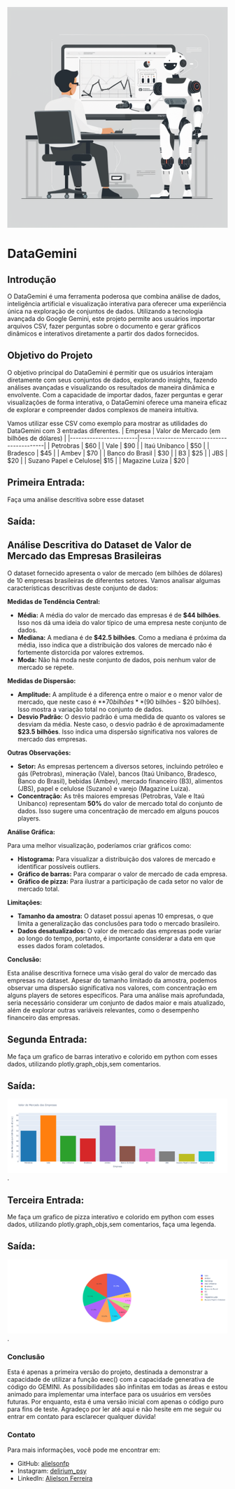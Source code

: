 ![Mind Journey](https://github.com/alielsonfp/DataGemini/blob/main/assets/Capa.png)

# DataGemini

## Introdução
O DataGemini é uma ferramenta poderosa que combina análise de dados, inteligência artificial e visualização interativa para oferecer uma experiência única na exploração de conjuntos de dados. Utilizando a tecnologia avançada do Google Gemini, este projeto permite aos usuários importar arquivos CSV, fazer perguntas sobre o documento e gerar gráficos dinâmicos e interativos diretamente a partir dos dados fornecidos.

## Objetivo do Projeto
O objetivo principal do DataGemini é permitir que os usuários interajam diretamente com seus conjuntos de dados, explorando insights, fazendo análises avançadas e visualizando os resultados de maneira dinâmica e envolvente. Com a capacidade de importar dados, fazer perguntas e gerar visualizações de forma interativa, o DataGemini oferece uma maneira eficaz de explorar e compreender dados complexos de maneira intuitiva.

Vamos utilizar esse CSV como exemplo para mostrar as utilidades do DataGemini com 3 entradas diferentes.
| Empresa                | Valor de Mercado (em bilhões de dólares) |
|------------------------|--------------------------------------------|
| Petrobras              | $60                                        |
| Vale                   | $90                                        |
| Itaú Unibanco          | $50                                        |
| Bradesco               | $45                                        |
| Ambev                  | $70                                        |
| Banco do Brasil        | $30                                        |
| B3                     | $25                                        |
| JBS                    | $20                                        |
| Suzano Papel e Celulose| $15                                        |
| Magazine Luiza         | $20                                        |

## Primeira Entrada:
Faça uma análise descritiva sobre esse dataset

## Saída:

## Análise Descritiva do Dataset de Valor de Mercado das Empresas Brasileiras

O dataset fornecido apresenta o valor de mercado (em bilhões de dólares) de 10 empresas brasileiras de diferentes setores. Vamos analisar algumas características descritivas deste conjunto de dados:

**Medidas de Tendência Central:**

- **Média:** A média do valor de mercado das empresas é de **$44 bilhões**. Isso nos dá uma ideia do valor típico de uma empresa neste conjunto de dados.
- **Mediana:** A mediana é de **$42.5 bilhões**. Como a mediana é próxima da média, isso indica que a distribuição dos valores de mercado não é fortemente distorcida por valores extremos.
- **Moda:** Não há moda neste conjunto de dados, pois nenhum valor de mercado se repete.

**Medidas de Dispersão:**

- **Amplitude:** A amplitude é a diferença entre o maior e o menor valor de mercado, que neste caso é **$70 bilhões** ($90 bilhões - $20 bilhões). Isso mostra a variação total no conjunto de dados.
- **Desvio Padrão:** O desvio padrão é uma medida de quanto os valores se desviam da média. Neste caso, o desvio padrão é de aproximadamente **$23.5 bilhões**. Isso indica uma dispersão significativa nos valores de mercado das empresas.

**Outras Observações:**

- **Setor:** As empresas pertencem a diversos setores, incluindo petróleo e gás (Petrobras), mineração (Vale), bancos (Itaú Unibanco, Bradesco, Banco do Brasil), bebidas (Ambev), mercado financeiro (B3), alimentos (JBS), papel e celulose (Suzano) e varejo (Magazine Luiza).
- **Concentração:** As três maiores empresas (Petrobras, Vale e Itaú Unibanco) representam **50%** do valor de mercado total do conjunto de dados. Isso sugere uma concentração de mercado em alguns poucos players.

**Análise Gráfica:**

Para uma melhor visualização, poderíamos criar gráficos como:

- **Histograma:** Para visualizar a distribuição dos valores de mercado e identificar possíveis outliers.
- **Gráfico de barras:** Para comparar o valor de mercado de cada empresa.
- **Gráfico de pizza:** Para ilustrar a participação de cada setor no valor de mercado total.

**Limitações:**

- **Tamanho da amostra:** O dataset possui apenas 10 empresas, o que limita a generalização das conclusões para todo o mercado brasileiro.
- **Dados desatualizados:** O valor de mercado das empresas pode variar ao longo do tempo, portanto, é importante considerar a data em que esses dados foram coletados.

**Conclusão:**

Esta análise descritiva fornece uma visão geral do valor de mercado das empresas no dataset. Apesar do tamanho limitado da amostra, podemos observar uma dispersão significativa nos valores, com concentração em alguns players de setores específicos. Para uma análise mais aprofundada, seria necessário considerar um conjunto de dados maior e mais atualizado, além de explorar outras variáveis relevantes, como o desempenho financeiro das empresas.

## Segunda Entrada:

Me faça um grafico de barras interativo e colorido em python com esses dados, utilizando plotly.graph_objs,sem comentarios.

## Saída:

![GRAFICO1](https://github.com/alielsonfp/DataGemini/blob/main/assets/Grafico%201.png).

## Terceira Entrada:

Me faça um grafico de pizza interativo e colorido em python com esses dados, utilizando plotly.graph_objs,sem comentarios, faça uma legenda.

## Saída:
![GRAFICO2](https://github.com/alielsonfp/DataGemini/blob/main/assets/Grafico%202.png).

### Conclusão

Esta é apenas a primeira versão do projeto, destinada a demonstrar a capacidade de utilizar a função exec() com a capacidade generativa de código do GEMINI. As possibilidades são infinitas em todas as áreas e estou animado para implementar uma interface para os usuários em versões futuras. Por enquanto, esta é uma versão inicial com apenas o código puro para fins de teste. Agradeço por ler até aqui e não hesite em me seguir ou entrar em contato para esclarecer qualquer dúvida!

### Contato

Para mais informações, você pode me encontrar em:

- GitHub: [alielsonfp](https://github.com/alielsonfp)
- Instagram: [delirium_psy](https://www.instagram.com/delirium_psy/)
- LinkedIn: [Alielson Ferreira](https://www.linkedin.com/in/alielsonferreira/)

